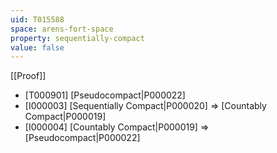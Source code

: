```yaml
---
uid: T015588
space: arens-fort-space
property: sequentially-compact
value: false
---
```

[[Proof]]

* [T000901] [Pseudocompact|P000022]
* [I000003] [Sequentially Compact|P000020] => [Countably Compact|P000019]
* [I000004] [Countably Compact|P000019] => [Pseudocompact|P000022]

